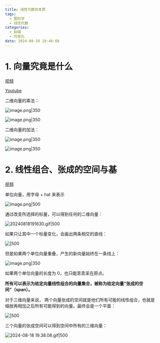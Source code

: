 ```yaml
---
title: 线性代数的本质
tags:
  - 图形学
  - 线性代数
categories:
  - 前端
  - 可视化
date: 2024-08-18 19:46:09
---
```

# 1. 向量究竟是什么

[视频](https://www.bilibili.com/video/BV1Ys411k7yQ/?spm_id_from=333.788.recommend_more_video.-1&vd_source=b233b2041b0c7ce85a2c9111063e461f)

[Youtube](https://www.youtube.com/watch?v=fNk_zzaMoSs)

二维向量的乘法：

![image.png|350](https://esunr-image-bed.oss-cn-beijing.aliyuncs.com/picgo/20240818185517.png)

![image.png|350](https://esunr-image-bed.oss-cn-beijing.aliyuncs.com/picgo/20240818185557.png)

二维向量的加法：

![image.png|350](https://esunr-image-bed.oss-cn-beijing.aliyuncs.com/picgo/20240818185628.png)


![image.png|350](https://esunr-image-bed.oss-cn-beijing.aliyuncs.com/picgo/20240818185608.png)

# 2. 线性组合、张成的空间与基

[视频](https://www.bilibili.com/video/BV12s411k7S5/?spm_id_from=333.788.recommend_more_video.0&vd_source=b233b2041b0c7ce85a2c9111063e461f)

单位向量，用字母 + hat 来表示

![image.png|500](https://esunr-image-bed.oss-cn-beijing.aliyuncs.com/picgo/20240818190325.png)

通过改变所选择的标量，可以得到任何的二维向量：

![20240818191630.gif|500](https://esunr-image-bed.oss-cn-beijing.aliyuncs.com/picgo/20240818191630.gif)

如果只让其中一个标量变化，会画出两条相交的直线：

![|500](https://esunr-image-bed.oss-cn-beijing.aliyuncs.com/picgo/20240818192027.gif)

但是如果两个单位向量重叠，产生的新向量始终在一条线上：

![image.png|350](https://esunr-image-bed.oss-cn-beijing.aliyuncs.com/picgo/20240818192621.png)

如果两个单位向量的长度为 0，也只能乖乖呆在原点。

**所有可以表示为给定向量线性组合的向量集合，被称为给定向量“张成的空间”（span）。**

对于三维向量来说， 两个向量张成的空间就是他们所有可能的线性组合，也就是缩放再相加之后所有可能得到的向量。最终会是一个平面：

![|500](https://esunr-image-bed.oss-cn-beijing.aliyuncs.com/picgo/20240818193454.gif)

三个向量的张成空间可以得到空间中所有的三维向量：

![2024-08-18 19.38.08.gif|500](https://esunr-image-bed.oss-cn-beijing.aliyuncs.com/picgo/20240818193857.gif)

